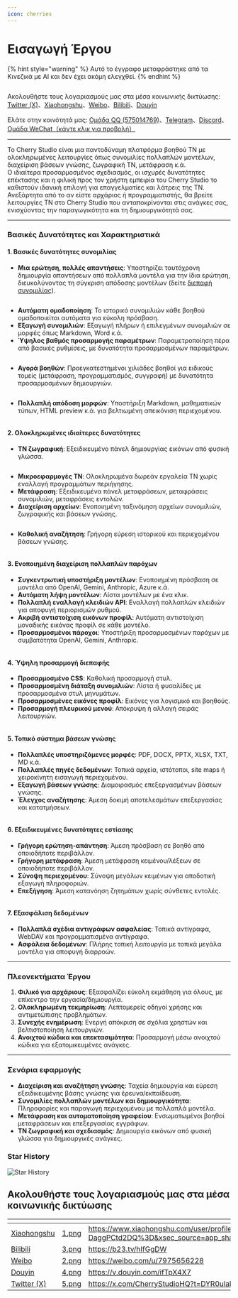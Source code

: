 ```yaml
---
icon: cherries
---
```

# Εισαγωγή Έργου


{% hint style="warning" %}
Αυτό το έγγραφο μεταφράστηκε από τα Κινεζικά με AI και δεν έχει ακόμη ελεγχθεί.
{% endhint %}




<figure><img src=".gitbook/assets/docs-readme-banner1.png" alt=""><figcaption></figcaption></figure>

Ακολουθήστε τους λογαριασμούς μας στα μέσα κοινωνικής δικτύωσης: [Twitter (X)](https://x.com/CherryStudioHQ)、[Xiaohongshu](https://www.xiaohongshu.com/user/profile/662b6853000000000b031d9a)、[Weibo](https://weibo.com/u/7975656228)、[Bilibili](https://space.bilibili.com/3546657515898892)、[Douyin](https://www.douyin.com/user/MS4wLjABAAAAmw9A54m5J0hHVMQY5eGrVJ-EHDoOS0hgJ6M1F9MN2Tn2V163A0xrC4_KVzfmQSxC)

Ελάτε στην κοινότητά μας: [Ομάδα QQ (575014769)](https://qm.qq.com/q/lo0D4qVZKi)、[Telegram](https://t.me/CherryStudioAI)、[Discord](https://discord.gg/wez8HtpxqQ)、[Ομάδα WeChat（κάντε κλικ για προβολή）](https://www.cherry-ai.com/#Community)

***

Το Cherry Studio είναι μια παντοδύναμη πλατφόρμα βοηθού ΤΝ με ολοκληρωμένες λειτουργίες όπως συνομιλίες πολλαπλών μοντέλων, διαχείριση βάσεων γνώσης, ζωγραφική ΤΝ, μετάφραση κ.ά. \
Ο ιδιαίτερα προσαρμοσμένος σχεδιασμός, οι ισχυρές δυνατότητες επέκτασης και η φιλική προς τον χρήστη εμπειρία του Cherry Studio το καθιστούν ιδανική επιλογή για επαγγελματίες και λάτρεις της ΤΝ. Ανεξάρτητα από το αν είστε αρχάριος ή προγραμματιστής, θα βρείτε λειτουργίες ΤΝ στο Cherry Studio που ανταποκρίνονται στις ανάγκες σας, ενισχύοντας την παραγωγικότητα και τη δημιουργικότητά σας.

***

### **Βασικές Δυνατότητες και Χαρακτηριστικά**

#### **1. Βασικές δυνατότητες συνομιλίας**

* **Μια ερώτηση, πολλές απαντήσεις**: Υποστηρίζει ταυτόχρονη δημιουργία απαντήσεων από πολλαπλά μοντέλα για την ίδια ερώτηση, διευκολύνοντας τη σύγκριση απόδοσης μοντέλων (δείτε [διεπαφή συνομιλίας](cherrystudio/preview/chat.md)).

<figure><img src=".gitbook/assets/docs-readme-1 (1).png" alt=""><figcaption></figcaption></figure>

* **Αυτόματη ομαδοποίηση**: Το ιστορικό συνομιλιών κάθε βοηθού ομαδοποιείται αυτόματα για εύκολη πρόσβαση.
* **Εξαγωγή συνομιλιών**: Εξαγωγή πλήρων ή επιλεγμένων συνομιλιών σε μορφές όπως Markdown, Word κ.ά.
* **Ύψηλος βαθμός προσαρμογής παραμέτρων**: Παραμετροποίηση πέρα από βασικές ρυθμίσεις, με δυνατότητα προσαρμοσμένων παραμέτρων.

<figure><img src=".gitbook/assets/docs-readme-2 (2).png" alt=""><figcaption></figcaption></figure>

* **Αγορά βοηθών**: Προεγκατεστημένοι χιλιάδες βοηθοί για ειδικούς τομείς (μετάφραση, προγραμματισμός, συγγραφή) με δυνατότητα προσαρμοσμένων δημιουργιών.

<figure><img src=".gitbook/assets/docs-readme-4.png" alt=""><figcaption></figcaption></figure>

* **Πολλαπλή απόδοση μορφών**: Υποστήριξη Markdown, μαθηματικών τύπων, HTML preview κ.ά. για βελτιωμένη απεικόνιση περιεχομένου.

<figure><img src=".gitbook/assets/docs-readme-3 (1).png" alt=""><figcaption></figcaption></figure>

#### **2. Ολοκληρωμένες ιδιαίτερες δυνατότητες**

* **ΤΝ ζωγραφική**: Εξειδικευμένο πάνελ δημιουργίας εικόνων από φυσική γλώσσα.

<figure><img src=".gitbook/assets/docs-readme-5.png" alt=""><figcaption></figcaption></figure>

* **Μικροεφαρμογές ΤΝ**: Ολοκληρωμένα δωρεάν εργαλεία ΤΝ χωρίς εναλλαγή προγραμμάτων περιήγησης.
* **Μετάφραση**: Εξειδικευμένα πάνελ μεταφράσεων, μεταφράσεις συνομιλιών, μεταφράσεις εντολών.
* **Διαχείριση αρχείων**: Ενοποιημένη ταξινόμηση αρχείων συνομιλιών, ζωγραφικής και βάσεων γνώσης.

<figure><img src=".gitbook/assets/docs-readme-6.png" alt=""><figcaption></figcaption></figure>

* **Καθολική αναζήτηση**: Γρήγορη εύρεση ιστορικού και περιεχομένου βάσεων γνώσης.

<figure><img src=".gitbook/assets/docs-readme-7.png" alt=""><figcaption></figcaption></figure>

#### **3. Ενοποιημένη διαχείριση πολλαπλών παρόχων**

* **Συγκεντρωτική υποστήριξη μοντέλων**: Ενοποιημένη πρόσβαση σε μοντέλα από OpenAl, Gemini, Anthropic, Azure κ.ά.
* **Αυτόματη λήψη μοντέλων**: Λίστα μοντέλων με ένα κλικ.
* **Πολλαπλή εναλλαγή κλειδιών API**: Εναλλαγή πολλαπλών κλειδιών για αποφυγή περιορισμών ρυθμού.
* **Ακριβή αντιστοίχιση εικόνων προφίλ**: Αυτόματη αντιστοίχιση μοναδικής εικόνας προφίλ σε κάθε μοντέλο.
* **Προσαρμοσμένοι πάροχοι**: Υποστήριξη προσαρμοσμένων παρόχων με συμβατότητα OpenAI, Gemini, Anthropic.

<figure><img src=".gitbook/assets/docs-readme-8.png" alt=""><figcaption></figcaption></figure>

#### **4. Ύψηλη προσαρμογή διεπαφής**

* **Προσαρμοσμένο CSS**: Καθολική προσαρμογή στυλ.
* **Προσαρμοσμένη διάταξη συνομιλιών**: Λίστα ή φυσαλίδες με προσαρμοσμένα στυλ μηνυμάτων.
* **Προσαρμοσμένες εικόνες προφίλ**: Εικόνες για λογισμικό και βοηθούς.
* **Προσαρμογή πλευρικού μενού**: Απόκρυψη ή αλλαγή σειράς λειτουργιών.

<figure><img src=".gitbook/assets/docs-readme-9.png" alt=""><figcaption></figcaption></figure>

#### **5. Τοπικό σύστημα βάσεων γνώσης**

* **Πολλαπλές υποστηριζόμενες μορφές**: PDF, DOCX, PPTX, XLSX, TXT, MD κ.ά.
* **Πολλαπλές πηγές δεδομένων**: Τοπικά αρχεία, ιστότοποι, site maps ή χειροκίνητη εισαγωγή περιεχομένου.
* **Εξαγωγή βάσεων γνώσης**: Διαμοιρασμός επεξεργασμένων βάσεων γνώσης.
* **Έλεγχος αναζήτησης**: Άμεση δοκιμή αποτελεσμάτων επεξεργασίας και κατατμήσεων.

<figure><img src=".gitbook/assets/docs-readme-10.png" alt=""><figcaption></figcaption></figure>

#### **6. Εξειδικευμένες δυνατότητες εστίασης**

* **Γρήγορη ερώτηση-απάντηση**: Άμεση πρόσβαση σε βοηθό από οποιοδήποτε περιβάλλον.
* **Γρήγορη μετάφραση**: Άμεση μετάφραση κειμένου/λέξεων σε οποιοδήποτε περιβάλλον.
* **Σύνοψη περιεχομένου**: Σύνοψη μεγάλων κειμένων για αποδοτική εξαγωγή πληροφοριών.
* **Επεξήγηση**: Άμεση κατανόηση ζητημάτων χωρίς σύνθετες εντολές.

<figure><img src=".gitbook/assets/docs-readme-11.png" alt=""><figcaption></figcaption></figure>

#### **7. Εξασφάλιση δεδομένων**

* **Πολλαπλά σχέδια αντιγράφων ασφαλείας**: Τοπικά αντίγραφα, WebDAV και προγραμματισμένα αντίγραφα.
* **Ασφάλεια δεδομένων**: Πλήρης τοπική λειτουργία με τοπικά μεγάλα μοντέλα για αποφυγή διαρροών.

***

### **Πλεονεκτήματα Έργου**

1. **Φιλικό για αρχάριους**: Εξασφαλίζει εύκολη εκμάθηση για όλους, με επίκεντρο την εργασία/δημιουργία.
2. **Ολοκληρωμένη τεκμηρίωση**: Λεπτομερείς οδηγοί χρήσης και αντιμετώπισης προβλημάτων.
3. **Συνεχής ενημέρωση**: Ενεργή απόκριση σε σχόλια χρηστών και βελτιστοποίηση λειτουργιών.
4. **Ανοιχτού κώδικα και επεκτασιμότητα**: Προσαρμογή μέσω ανοιχτού κώδικα για εξατομικευμένες ανάγκες.

***

### **Σενάρια εφαρμογής**

* **Διαχείριση και αναζήτηση γνώσης**: Ταχεία δημιουργία και εύρεση εξειδικευμένης βάσης γνώσης για έρευνα/εκπαίδευση.
* **Συνομιλίες πολλαπλών μοντέλων και δημιουργικότητα**: Πληροφορίες και παραγωγή περιεχομένου με πολλαπλά μοντέλα.
* **Μετάφραση και αυτοματοποίηση γραφείου**: Ενσωματωμένοι βοηθοί μεταφράσεων και επεξεργασίας εγγράφων.
* **ΤΝ ζωγραφική και σχεδιασμός**: Δημιουργία εικόνων από φυσική γλώσσα για δημιουργικές ανάγκες.

### Star History

![Star History](https://urlscan.io/liveshot/?width=1300\&height=620\&url=https://cherrystarhistory.ocool.online/)

## Ακολουθήστε τους λογαριασμούς μας στα μέσα κοινωνικής δικτύωσης

<table data-view="cards"><thead><tr><th></th><th data-hidden data-card-cover data-type="files"></th><th data-hidden data-card-target data-type="content-ref"></th></tr></thead><tbody><tr><td><a href="https://www.xiaohongshu.com/user/profile/662b6853000000000b031d9a?xsec_token=YB_1nKvlH4r5hPYVVbbsNHF8Y6n6AKlm5-DaggPCtd2DQ%3D&#x26;xsec_source=app_share&#x26;xhsshare=CopyLink&#x26;appuid=662b6853000000000b031d9a&#x26;apptime=1738627324&#x26;share_id=ace5db41b5954fab8d98a2a7865a62bc&#x26;share_channel=copy_link">Xiaohongshu</a></td><td><a href=".gitbook/assets/1.png">1.png</a></td><td><a href="https://www.xiaohongshu.com/user/profile/662b6853000000000b031d9a?xsec_token=YB_1nKvlH4r5hPYVVbbsNHF8Y6n6AKlm5-DaggPCtd2DQ%3D&#x26;xsec_source=app_share&#x26;xhsshare=CopyLink&#x26;appuid=662b6853000000000b031d9a&#x26;apptime=1738627324&#x26;share_id=ace5db41b5954fab8d98a2a7865a62bc&#x26;share_channel=copy_link">https://www.xiaohongshu.com/user/profile/662b6853000000000b031d9a?xsec_token=YB_1nKvlH4r5hPYVVbbsNHF8Y6n6AKlm5-DaggPCtd2DQ%3D&#x26;xsec_source=app_share&#x26;xhsshare=CopyLink&#x26;appuid=662b6853000000000b031d9a&#x26;apptime=1738627324&#x26;share_id=ace5db41b5954fab8d98a2a7865a62bc&#x26;share_channel=copy_link</a></td></tr><tr><td><a href="https://b23.tv/hIfGgDW">Bilibili</a></td><td><a href=".gitbook/assets/3.png">3.png</a></td><td><a href="https://b23.tv/hIfGgDW">https://b23.tv/hIfGgDW</a></td></tr><tr><td><a href="https://weibo.com/u/7975656228">Weibo</a></td><td><a href=".gitbook/assets/2.png">2.png</a></td><td><a href="https://weibo.com/u/7975656228">https://weibo.com/u/7975656228</a></td></tr><tr><td><a href="https://v.douyin.com/ifTpX4X7">Douyin</a></td><td><a href=".gitbook/assets/4.png">4.png</a></td><td><a href="https://v.douyin.com/ifTpX4X7">https://v.douyin.com/ifTpX4X7</a></td></tr><tr><td><a href="https://x.com/CherryStudioAPP?t=DYR0ulaLur-bO4Us3bG79A&#x26;s=05">Twitter (X)</a></td><td><a href=".gitbook/assets/5.png">5.png</a></td><td><a href="https://x.com/CherryStudioAPP?t=DYR0ulaLur-bO4Us3bG79A&#x26;s=05">https://x.com/CherryStudioHQ?t=DYR0ulaLur-bO4Us3bG79A&#x26;s=05</a></td></tr></tbody></table>